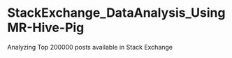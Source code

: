 # StackExchange_DataAnalysis_UsingMR-Hive-Pig
Analyzing Top 200000 posts available in Stack Exchange
